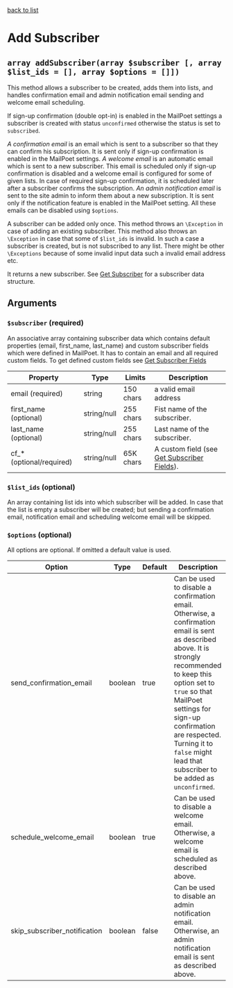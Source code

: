 [back to list](../Readme.md)

# Add Subscriber

## `array addSubscriber(array $subscriber [, array $list_ids = [], array $options = []])`

This method allows a subscriber to be created, adds them into lists, and handles confirmation email and admin notification email sending and welcome email scheduling.

If sign-up confirmation (double opt-in) is enabled in the MailPoet settings a subscriber is created with status `unconfirmed` otherwise the status is set to `subscribed`.

*A confirmation email* is an email which is sent to a subscriber so that they can confirm his subscription. It is sent only if sign-up confirmation is enabled in the MailPoet settings.
*A welcome email* is an automatic email which is sent to a new subscriber. This email is scheduled only if sign-up confirmation is disabled and a welcome email is configured for some of given lists. In case of required sign-up confirmation, it is scheduled later after a subscriber confirms the subscription.
*An admin notification email* is sent to the site admin to inform them about a new subscription. It is sent only if the notification feature is enabled in the MailPoet setting.
All these emails can be disabled using `$options`.

A subscriber can be added only once. This method throws an `\Exception` in case of adding an existing subscriber.
This method also throws an `\Exception` in case that some of `$list_ids` is invalid. In such a case a subscriber is created, but is not subscribed to any list.
There might be other `\Exceptions` because of some invalid input data such a invalid email address etc.

It returns a new subscriber. See [Get Subscriber](GetSubscriber.md) for a subscriber data structure.

## Arguments
### `$subscriber` (required)

An associative array containing subscriber data which contains default properties (email, first_name, last_name) and custom subscriber fields which were defined in MailPoet.
It has to contain an email and all required custom fields. To get defined custom fields see [Get Subscriber Fields](GetSubscriberFields.md)

| Property | Type | Limits | Description |
| --- | --- | --- | --- |
| email (required) | string | 150 chars | a valid email address |
| first_name (optional) | string/null | 255 chars | Fist name of the subscriber. |
| last_name (optional) | string/null | 255 chars  |  Last name of the subscriber. |
| cf_* (optional/required) | string/null | 65K chars  | A custom field (see [Get Subscriber Fields](GetSubscriberFields.md)).  |

### `$list_ids` (optional)
An array containing list ids into which subscriber will be added.
In case that the list is empty a subscriber will be created; but sending a confirmation email, notification email and scheduling welcome email will be skipped.

### `$options` (optional)
All options are optional. If omitted a default value is used.

| Option | Type | Default | Description |
| --- | --- | --- | --- |
| send_confirmation_email | boolean | true | Can be used to disable a confirmation email. Otherwise, a confirmation email is sent as described above. It is strongly recommended to keep this option set to `true` so that MailPoet settings for sign-up confirmation are respected. Turning it to `false` might lead that subscriber to be added as `unconfirmed`. |
| schedule_welcome_email | boolean | true | Can be used to disable a welcome email. Otherwise, a welcome email is scheduled as described above.|
| skip_subscriber_notification | boolean | false | Can be used to disable an admin notification email. Otherwise, an admin notification email is sent as described above.|
